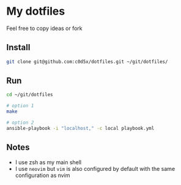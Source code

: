 
# My dotfiles

Feel free to copy ideas or fork

## Install
```sh
git clone git@github.com:c0d5x/dotfiles.git ~/git/dotfiles/
```

## Run
```sh
cd ~/git/dotfiles

# option 1
make

# option 2
ansible-playbook -i "localhost," -c local playbook.yml

```

## Notes

* I use zsh as my main shell
* I use `neovim` but `vim` is also configured by default with the same configuration as nvim
